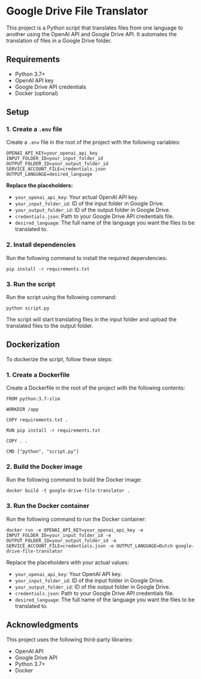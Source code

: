 
# Google Drive File Translator

This project is a Python script that translates files from one language to another using the OpenAI API and Google Drive API. It automates the translation of files in a Google Drive folder.

## Requirements

* Python 3.7+
* OpenAI API key
* Google Drive API credentials
* Docker (optional)

## Setup

### 1. Create a `.env` file

Create a `.env` file in the root of the project with the following variables:

```
OPENAI_API_KEY=your_openai_api_key
INPUT_FOLDER_ID=your_input_folder_id
OUTPUT_FOLDER_ID=your_output_folder_id
SERVICE_ACCOUNT_FILE=credentials.json
OUTPUT_LANGUAGE=desired_language
```

**Replace the placeholders:**

* `your_openai_api_key`: Your actual OpenAI API key.
* `your_input_folder_id`: ID of the input folder in Google Drive.
* `your_output_folder_id`: ID of the output folder in Google Drive.
* `credentials.json`: Path to your Google Drive API credentials file.
* `desired_language`: The full name of the language you want the files to be translated to.

### 2. Install dependencies

Run the following command to install the required dependencies:

```
pip install -r requirements.txt
```

### 3. Run the script

Run the script using the following command:

```
python script.py
```

The script will start translating files in the input folder and upload the translated files to the output folder.

## Dockerization

To dockerize the script, follow these steps:

### 1. Create a Dockerfile

Create a Dockerfile in the root of the project with the following contents:

```
FROM python:3.7-slim

WORKDIR /app

COPY requirements.txt .

RUN pip install -r requirements.txt

COPY . .

CMD ["python", "script.py"]
```

### 2. Build the Docker image

Run the following command to build the Docker image:

```
docker build -t google-drive-file-translator .
```

### 3. Run the Docker container

Run the following command to run the Docker container:

```
docker run -e OPENAI_API_KEY=your_openai_api_key -e INPUT_FOLDER_ID=your_input_folder_id -e OUTPUT_FOLDER_ID=your_output_folder_id -e SERVICE_ACCOUNT_FILE=credentials.json -e OUTPUT_LANGUAGE=Dutch google-drive-file-translator
```

Replace the placeholders with your actual values:

* `your_openai_api_key`: Your OpenAI API key.
* `your_input_folder_id`: ID of the input folder in Google Drive.
* `your_output_folder_id`: ID of the output folder in Google Drive.
* `credentials.json`: Path to your Google Drive API credentials file.
* `desired_language`: The full name of the language you want the files to be translated to.

## Acknowledgments

This project uses the following third-party libraries:

* OpenAI API
* Google Drive API
* Python 3.7+
* Docker
